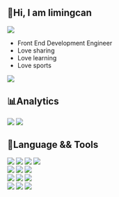 <h2>👋Hi, I am limingcan </h2>

<img src="https://readme-typing-svg.demolab.com/?lines=limingcan%20%2B%3D%20work%20hard%20%2Blucky&duration=7000" />

- Front End Development Engineer
- Love sharing
- Love learning
- Love sports

<img src="https://visitor-badge.glitch.me/badge?page_id=limingcan526.limingcan562" />


<h2>📊Analytics</h2>
    <img src="https://github-readme-stats.vercel.app/api?username=limingcan562&hide_title=false&include_all_commits=true&hide_border=false&show_icons=true&theme=onedark" />
    <img src="https://github-readme-stats.vercel.app/api/top-langs/?username=limingcan562&layout=compact&hide_title=false&theme=onedark" />

<h2>🚀Language && Tools</h2>
<div algin="center">
    <img src="https://img.shields.io/badge/HTML5-E34F26?style=for-the-badge&logo=html5&logoColor=white" />
    <img src="https://img.shields.io/badge/CSS3-1572B6?style=for-the-badge&logo=css3&logoColor=white" />
    <img src="https://img.shields.io/badge/-LESS-1d365d?style=for-the-badge&logo=less&logoColor=white"/>
    <img src="https://img.shields.io/badge/JavaScript-F7DF1E?style=for-the-badge&logo=javascript&logoColor=black">
    </br>
    <img src="https://img.shields.io/badge/Vue.js-35495E?style=for-the-badge&logo=vue.js&logoColor=4FC08D" />
    <img src="https://img.shields.io/badge/React-black?style=for-the-badge&logo=react&logoColor=61DAFB" />
    <img src="https://img.shields.io/badge/Node.js-43853D?style=for-the-badge&logo=node.js&logoColor=white">
    </br>
    <img src="https://img.shields.io/badge/Webpack-informational?style=for-the-badge&logo=webpack&logoColor=white">
    <img src="https://img.shields.io/badge/Rollup-orange?style=for-the-badge&logo=rollup.js&logoColor=white">
    <img src="https://img.shields.io/badge/Babel-black?style=for-the-badge&logo=babel&logoColor=yellow">
    </br>
    <img src="https://img.shields.io/badge/Git-f14e32?style=for-the-badge&logo=Git&logoColor=white">
    <img src="https://img.shields.io/badge/yarn-0688f3?style=for-the-badge&logo=yarn&logoColor=white">
    <img src="https://img.shields.io/badge/npm-c12127?style=for-the-badge&logo=npm&logoColor=white">
</div>

